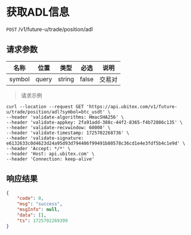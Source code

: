# 获取ADL信息

`POST` /v1/future-u/trade/position/adl

## 请求参数

| 名称           | 位置    | 类型     | 必选    | 说明                            |
|--------------|-------|--------|-------|-------------------------------|
| symbol       | query | string | false | 交易对                           |

> 请求示例

```shell
curl --location --request GET 'https://api.ubitex.com/v1/future-u/trade/position/adl?symbol=btc_usdt' \
--header 'validate-algorithms: HmacSHA256' \
--header 'validate-appkey: 2fa91add-388c-44f2-8365-f4b72886c135' \
--header 'validate-recvwindow: 60000' \
--header 'validate-timestamp: 1725702268736' \
--header 'validate-signature: e6132633c0d4623d24a95d93d794406f99491b80578c36cd1e4e3fdf5b4c1e9d' \
--header 'Accept: */*' \
--header 'Host: api.ubitex.com' \
--header 'Connection: keep-alive'
```

## 响应结果

```json
{
    "code": 0,
    "msg": "success",
    "msgInfo": null,
    "data": [],
    "ts": 1725702269399
}
```

